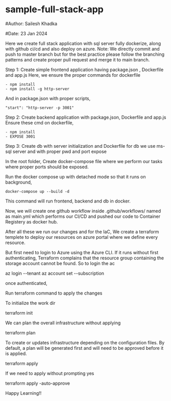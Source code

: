 # sample-full-stack-app
#Author: Sailesh Khadka

#Date: 23 Jan 2024



Here we create full stack application with sql server fully dockerize, along with github ci/cd and also deploy on azure.
Note: We directly commit and push to master branch but for the best practice please follow the branching patterns and create proper pull request and merge it to main branch.

Step 1: 
Create simple frontend application having package.json , Dockerfile and app.js
Here, we ensure the proper commands for dockerfile


	- npm install 
	- npm install -g http-server 
And in package.json with proper scripts, 


	"start": "http-server -p 3001"

Step 2: 
Create backend application with package.json, Dockerfile and app.js
Ensure these cmd on dockerfile, 


	- npm install 
 	- EXPOSE 3001

Step 3:
Create db with server initialization and Dockerfile
for db we use ms-sql server and with proper pwd and port expose

In the root folder, Create docker-compose file where we perform our tasks where proper ports should be exposed.

Run the docker compose up with detached mode so that it runs on background,

	docker-compose up --build -d 

This command will run frontend, backend and db in docker.

Now, we will create one github workflow inside .github/workflows/ named as main.yml which performs our CI/CD and pushed our code to Container Registery as docker hub.

After all these we run our changes and for the IaC, 
We create a terraform templete to deploy our resources on azure portal where we define every resource.

But first need to login to Azure using the Azure CLI. If it runs without first authenticating, Terraform complains that the resource group containing the storage account cannot be found.
So to login the ac



 az login --tenant <tenant ID>
 az account set --subscription <subscription ID>


once authenticated,

Run terraform command to apply the changes

To initialize the work dir




 terraform init 
 

We can plan the overall infrastructure without applying 




 terraform plan 
 

To create or updates infrastructure depending on the configuration files. By default, a plan will be generated first and will need to be approved before it is applied.




 terraform apply 


If we need to apply without prompting yes 




 terraform apply -auto-approve



Happy Learning!!


